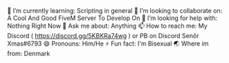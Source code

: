 🌱 I’m currently learning: Scripting in general
👯 I’m looking to collaborate on: A Cool And Good FiveM Server To Develop On
🤔 I’m looking for help with: Nothing Right Now
💬 Ask me about: Anything
📫 How to reach me: My Discord ( https://discord.gg/5KBKRa74wg ) or PB on Discord Senõr Xmas#6793
😄 Pronouns: Him/He
⚡ Fun fact: I'm Bisexual
🌏 Where im from: Denmark

